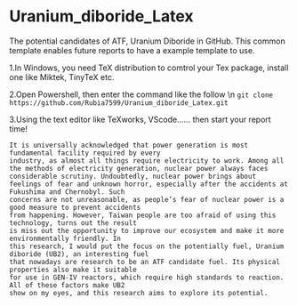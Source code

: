 # Uranium_diboride_Latex
The potential candidates of ATF, Uranium Diboride in GitHub.
This common template enables future reports to have a example template to use.

1.In Windows, you need TeX distribution to comtrol your Tex package, install one like Miktek, TinyTeX etc.

2.Open Powershell, then enter the command like the follow \n
```git clone https://github.com/Rubia7599/Uranium_diboride_Latex.git```

3.Using the text editor like TeXworks, VScode...... then start your report time!

``````
It is universally acknowledged that power generation is most fundamental facility required by every
industry, as almost all things require electricity to work. Among all the methods of electricity generation, nuclear power always faces considerable scrutiny. Undoubtedly, nuclear power brings about
feelings of fear and unknown horror, especially after the accidents at Fukushima and Chernobyl. Such
concerns are not unreasonable, as people’s fear of nuclear power is a good measure to prevent accidents
from happening. However, Taiwan people are too afraid of using this technology, turns out the result
is miss out the opportunity to improve our ecosystem and make it more environmentally friendly. In
this research, I would put the focus on the potentially fuel, Uranium diboride (UB2), an interesting fuel
that nowadays are research to be an ATF candidate fuel. Its physical properties also make it suitable
for use in GEN-IV reactors, which require high standards to reaction. All of these factors make UB2
show on my eyes, and this research aims to explore its potential.
``````
